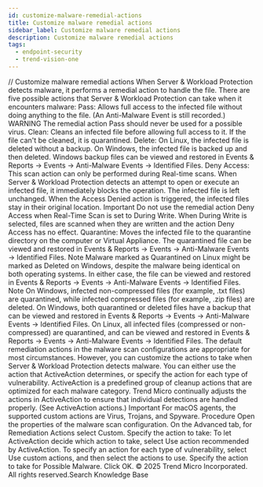 ```yaml
---
id: customize-malware-remedial-actions
title: Customize malware remedial actions
sidebar_label: Customize malware remedial actions
description: Customize malware remedial actions
tags:
  - endpoint-security
  - trend-vision-one
---
```


/*<![CDATA[*/ $('#title').html($('meta[name=map-description]').attr('content')); /*]]>*/ Customize malware remedial actions When Server & Workload Protection detects malware, it performs a remedial action to handle the file. There are five possible actions that Server & Workload Protection can take when it encounters malware: Pass: Allows full access to the infected file without doing anything to the file. (An Anti-Malware Event is still recorded.) WARNING The remedial action Pass should never be used for a possible virus. Clean: Cleans an infected file before allowing full access to it. If the file can't be cleaned, it is quarantined. Delete: On Linux, the infected file is deleted without a backup. On Windows, the infected file is backed up and then deleted. Windows backup files can be viewed and restored in Events & Reports → Events → Anti-Malware Events → Identified Files. Deny Access: This scan action can only be performed during Real-time scans. When Server & Workload Protection detects an attempt to open or execute an infected file, it immediately blocks the operation. The infected file is left unchanged. When the Access Denied action is triggered, the infected files stay in their original location. Important Do not use the remedial action Deny Access when Real-Time Scan is set to During Write. When During Write is selected, files are scanned when they are written and the action Deny Access has no effect. Quarantine: Moves the infected file to the quarantine directory on the computer or Virtual Appliance. The quarantined file can be viewed and restored in Events & Reports → Events → Anti-Malware Events → Identified Files. Note Malware marked as Quarantined on Linux might be marked as Deleted on Windows, despite the malware being identical on both operating systems. In either case, the file can be viewed and restored in Events & Reports → Events → Anti-Malware Events → Identified Files. Note On Windows, infected non-compressed files (for example, .txt files) are quarantined, while infected compressed files (for example, .zip files) are deleted. On Windows, both quarantined or deleted files have a backup that can be viewed and restored in Events & Reports → Events → Anti-Malware Events → Identified Files. On Linux, all infected files (compressed or non-compressed) are quarantined, and can be viewed and restored in Events & Reports → Events → Anti-Malware Events → Identified Files. The default remediation actions in the malware scan configurations are appropriate for most circumstances. However, you can customize the actions to take when Server & Workload Protection detects malware. You can either use the action that ActiveAction determines, or specify the action for each type of vulnerability. ActiveAction is a predefined group of cleanup actions that are optimized for each malware category. Trend Micro continually adjusts the actions in ActiveAction to ensure that individual detections are handled properly. (See ActiveAction actions.) Important For macOS agents, the supported custom actions are Virus, Trojans, and Spyware. Procedure Open the properties of the malware scan configuration. On the Advanced tab, for Remediation Actions select Custom. Specify the action to take: To let ActiveAction decide which action to take, select Use action recommended by ActiveAction. To specify an action for each type of vulnerability, select Use custom actions, and then select the actions to use. Specify the action to take for Possible Malware. Click OK. © 2025 Trend Micro Incorporated. All rights reserved.Search Knowledge Base